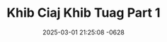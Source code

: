 ---
layout: movie-video-data
date: 2025-03-01 21:25:08 -0628
categories: movie

# Site Attributes
title: "Khib Ciaj Khib Tuag Part 1"
permalink: "/movie/Khib_Ciaj_Khib_Tuag_Part_1"

# Movie Attributes
synopsis: ""
producer: "Link Pictures"
director: "Xab Thoj, Leng Yang"
writer: "Leng Yang, Xab Thoj"
video_link: "https://youtu.be/YEAlEyOdntE?si=A8XjKbQsDRzPuhID"
genre: "Romance"
year: "2006"
release_type: "VHS, DVD"
storage: "Private, Center for Hmong Studies"
thumbnail: "/assets/images/movie_thumbnails/Khib Ciaj Khib Tuag Part 1.jpg"
publishing_company: "Link Pictures"

# Sequels + Parts
base_movie: "Khib Ciaj Khib Tuag Part 1"
total_parts: 2
sequel: "Khib Ciaj Khib Tuag Part 2"

# Movie Cast
cast:
- name: "Xab Thoj"
- name: "Hnub Lis"
- name: "Paj Thoj"
- name: "Txais Hawj"
- name: "Maiv Yaj"
---